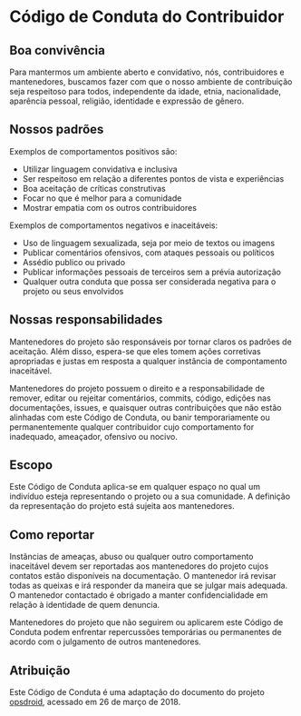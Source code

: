 # Código de Conduta do Contribuidor

## Boa convivência

Para mantermos um ambiente aberto e convidativo, nós, contribuidores e mantenedores, buscamos fazer com que o nosso ambiente de contribuição seja respeitoso para todos, independente da idade, etnia, nacionalidade, aparência pessoal, religião, identidade e expressão de gênero.

## Nossos padrões

Exemplos de comportamentos positivos são:

* Utilizar linguagem convidativa e inclusiva
* Ser respeitoso em relação a diferentes pontos de vista e experiências
* Boa aceitação de críticas construtivas
* Focar no que é melhor para a comunidade
* Mostrar empatia com os outros contribuidores

Exemplos de comportamentos negativos e inaceitáveis:

* Uso de linguagem sexualizada, seja por meio de textos ou imagens
* Publicar comentários ofensivos, com ataques pessoais ou políticos
* Assédio publico ou privado
* Publicar informações pessoais de terceiros sem a prévia autorização
* Qualquer outra conduta que possa ser considerada negativa para o projeto ou seus envolvidos

## Nossas responsabilidades

Mantenedores do projeto são responsáveis por tornar claros os padrões de aceitação. Além disso, espera-se que eles tomem ações corretivas apropriadas e justas em resposta a qualquer instância de compontamento inaceitável.

Mantenedores do projeto possuem o direito e a responsabilidade de remover, editar ou rejeitar comentários, commits, código, edições nas documentações, issues, e quaisquer outras contribuições que não estão alinhadas com este Código de Conduta, ou banir temporariamente ou permanentemente qualquer contribuidor cujo comportamento for inadequado, ameaçador, ofensivo ou nocivo.

## Escopo

Este Código de Conduta aplica-se em qualquer espaço no qual um indivíduo esteja representando o projeto ou a sua comunidade. A definição da representação do projeto está sujeita aos mantenedores.

## Como reportar

Instâncias de ameaças, abuso ou qualquer outro comportamento inaceitável devem ser reportadas aos mantenedores do projeto cujos contatos estão disponíveis na documentação. O mantenedor irá revisar todas as queixas e irá responder da maneira que se julgar mais adequada. O mantenedor contactado é obrigado a manter confidencialidade em relação à identidade de quem denuncia.

Mantenedores do projeto que não seguirem ou aplicarem este Código de Conduta podem enfrentar repercussões temporárias ou permanentes de acordo com o julgamento de outros mantenedores.

## Atribuição

Este Código de Conduta é uma adaptação do documento do projeto [opsdroid](https://github.com/opsdroid/opsdroid), acessado em 26 de março de 2018.
